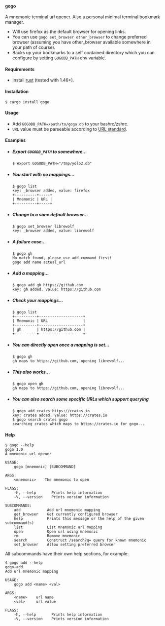 #### gogo

A mnemonic terminal url opener. Also a personal minimal terminal bookmark manager.

- Will use firefox as the default browser for opening links.
- You can use `gogo set_browser other_browser` to change preferred browser (assuming you have other_browser  available somewhere in your path of course).
- Backs up your bookmarks to a self contained directory which you can configure by setting `GOGODB_PATH` env variable.

#### Requirements

- Install [rust](https://www.rust-lang.org/tools/install) (tested with 1.46+).

#### Installation

```
$ cargo install gogo
```

#### Usage

- Add `GOGODB_PATH=/path/to/gogo.db` to your bashrc/zshrc.
- `URL` value must be parseable according to [URL standard](https://url.spec.whatwg.org/).

#### Examples

- ##### Export `GOGODB_PATH` to somewhere...
    ```
    $ export GOGODB_PATH="/tmp/yolo2.db"
    ```

- ##### You start with no mappings...
    ```
    $ gogo list
    key: _browser added, value: firefox
    +----------+-----+
    | Mnemonic | URL |
    +----------+-----+
    ```

- ##### Change to a sane default browser...
    ```
    $ gogo set_browser librewolf
    key: _browser added, value: librewolf
    ```

- ##### A failure case...
    ```
    $ gogo gh
    No match found, please use add command first!
    gogo add name actual_url
    ```

- ##### Add a mapping...
    ```
    $ gogo add gh https://github.com
    key: gh added, value: https://github.com
    ```

- ##### Check your mappings...
    ```
    $ gogo list
    +----------+--------------------+
    | Mnemonic | URL                |
    +----------+--------------------+
    | gh       | https://github.com |
    +----------+--------------------+
    ```

- ##### You can directly open once a mapping is set...
    ```
    $ gogo gh
    gh maps to https://github.com, opening librewolf...
    ```

- ##### This also works...
    ```
    $ gogo open gh
    gh maps to https://github.com, opening librewolf...
    ```

- ##### You can also search some specific URLs which support querying
    ```
    $ gogo add crates https://crates.io
    key: crates added, value: https://crates.io
    $ gogo search crates gogo 
    searching crates which maps to https://crates.io for gogo...
    ```

#### Help

```
$ gogo --help
gogo 1.0
A mnemonic url opener

USAGE:
    gogo [mnemonic] [SUBCOMMAND]

ARGS:
    <mnemonic>    The mnemonic to open

FLAGS:
    -h, --help       Prints help information
    -V, --version    Prints version information

SUBCOMMANDS:
    add            Add url mnemonic mapping
    get_browser    Get currently configured browser
    help           Prints this message or the help of the given subcommand(s)
    list           List mnemonic url mapping
    open           Open url using mnemonic
    rm             Remove mnemonic
    search         Construct /search?q= query for known mnemonic
    set_browser    Allow setting preferred browser

```

All subcommands have their own help sections, for example:

```
$ gogo add --help
gogo-add 
Add url mnemonic mapping

USAGE:
    gogo add <name> <val>

ARGS:
    <name>    url name
    <val>     url value

FLAGS:
    -h, --help       Prints help information
    -V, --version    Prints version information
```
